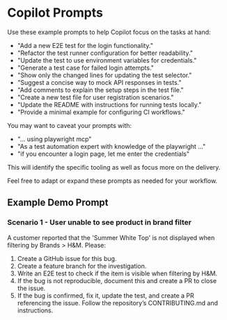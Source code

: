 # Copilot Prompts

Use these example prompts to help Copilot focus on the tasks at hand:

- "Add a new E2E test for the login functionality."
- "Refactor the test runner configuration for better readability."
- "Update the test to use environment variables for credentials."
- "Generate a test case for failed login attempts."
- "Show only the changed lines for updating the test selector."
- "Suggest a concise way to mock API responses in tests."
- "Add comments to explain the setup steps in the test file."
- "Create a new test file for user registration scenarios."
- "Update the README with instructions for running tests locally."
- "Provide a minimal example for configuring CI workflows."

You may want to caveat your prompts with:

- "... using playwright mcp"
- "As a test automation expert with knowledge of the playwright ..."
- "if you encounter a login page, let me enter the credentials"

This will identify the specific tooling as well as focus more on the delivery.

Feel free to adapt or expand these prompts as needed for your workflow.

## Example Demo Prompt

### Scenario 1 - User unable to see product in brand filter

A customer reported that the 'Summer White Top' is not displayed when filtering by Brands > H&M.
Please:

1. Create a GitHub issue for this bug.
2. Create a feature branch for the investigation.
3. Write an E2E test to check if the item is visible when filtering by H&M.
4. If the bug is not reproducible, document this and create a PR to close the issue.
5. If the bug is confirmed, fix it, update the test, and create a PR referencing the issue. Follow the repository’s CONTRIBUTING.md and instructions.
